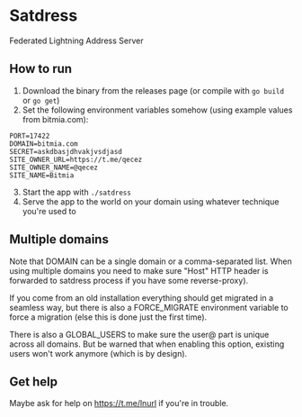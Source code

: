 # Satdress

Federated Lightning Address Server

## How to run

1. Download the binary from the releases page (or compile with `go build` or `go get`)
2. Set the following environment variables somehow (using example values from bitmia.com):

```
PORT=17422
DOMAIN=bitmia.com
SECRET=askdbasjdhvakjvsdjasd
SITE_OWNER_URL=https://t.me/qecez
SITE_OWNER_NAME=@qecez
SITE_NAME=Bitmia
```

3. Start the app with `./satdress`
4. Serve the app to the world on your domain using whatever technique you're used to

## Multiple domains

Note that DOMAIN can be a single domain or a comma-separated list. When using multiple domains
you need to make sure "Host" HTTP header is forwarded to satdress process if you have some reverse-proxy).

If you come from an old installation everything should get migrated in a seamless way, but there is also a
FORCE_MIGRATE environment variable to force a migration (else this is done just the first time).

There is also a GLOBAL_USERS to make sure the user@ part is unique across all domains. But be warned that when enabling
this option, existing users won't work anymore (which is by design).

## Get help

Maybe ask for help on https://t.me/lnurl if you're in trouble.
